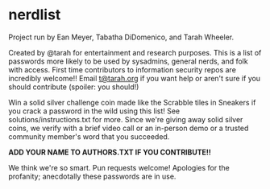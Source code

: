 # nerdlist
Project run by Ean Meyer, Tabatha DiDomenico, and Tarah Wheeler.

Created by @tarah for entertainment and research purposes.
This is a list of passwords more likely to be used by sysadmins,
general nerds, and folk with access. First time contributors to information security repos are incredibly welcome!! Email t@tarah.org if you want help or aren't sure if you should contribute (spoiler: you should!)

Win a solid silver challenge coin made like the Scrabble tiles in Sneakers if you crack a password in the wild using this list! See solutions/instructions.txt for more. Since we're giving away solid silver coins, we verify with a brief video call or an in-person demo or a trusted community member's word that you succeeded.

**ADD YOUR NAME TO AUTHORS.TXT IF YOU CONTRIBUTE!!**

We think we're so smart.
Pun requests welcome!
Apologies for the profanity; anecdotally these passwords are in use.
